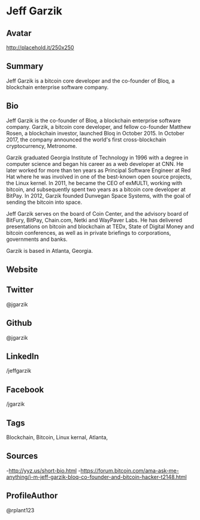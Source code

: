 # Jeff Garzik

## Avatar
http://placehold.it/250x250

## Summary
Jeff Garzik is a bitcoin core developer and the co-founder of Bloq, a blockchain enterprise software company.

## Bio
Jeff Garzik is the co-founder of Bloq, a blockchain enterprise software company. Garzik, a bitcoin core developer, and fellow co-founder Matthew Rosen, a blockchain investor, launched Bloq in October 2015. In October 2017, the company announced the world's first cross-blockchain cryptocurrency, Metronome.

Garzik graduated Georgia Institute of Technology in 1996 with a degree in computer science and began his career as a web developer at CNN. He later worked for more than ten years as Principal Software Engineer at Red Hat where he was involved in one of the best-known open source projects, the Linux kernel.​ In 2011, he became the CEO of exMULTI, working with bitcoin, and subsequently spent two years as a bitcoin core developer at BitPay. In 2012, Garzik founded Dunvegan Space Systems, with the goal of sending the bitcoin into space.

Jeff Garzik serves on the board of Coin Center, and the advisory board of BitFury, BitPay, Chain.com, Netki and WayPaver Labs. He has delivered presentations on bitcoin and blockchain at TEDx, State of Digital Money and bitcoin conferences, as well as in private briefings to corporations, governments and banks.

Garzik is based in Atlanta, Georgia.


## Website

## Twitter
@jgarzik

## Github
@jgarzik

## LinkedIn
/jeffgarzik

## Facebook
/jgarzik

## Tags
Blockchain, Bitcoin, Linux kernal, Atlanta,

## Sources
-http://yyz.us/short-bio.html
-https://forum.bitcoin.com/ama-ask-me-anything/i-m-jeff-garzik-bloq-co-founder-and-bitcoin-hacker-t2148.html

## ProfileAuthor
@rplant123

